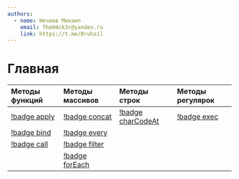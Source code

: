 ```yaml
---
authors:
  - name: Нечаев Михаил
    email: TheH4ck3r@yandex.ru
    link: https://t.me/Bruhzil
---
```


# Главная

| Методы функций             | Методы массивов                | Методы строк                         | Методы регулярок         |
| :------------------------- | :----------------------------- | :----------------------------------- | :----------------------- |
| [!badge apply](A/Apply.md) | [!badge concat](C/concat.md)   | [!badge charCodeAt](C/CharCodeAt.md) | [!badge exec](E/exec.md) |
| [!badge bind](B/Bind.md)   | [!badge every](E/every.md)     |                                      |                          |
| [!badge call](C/call.md)   | [!badge filter](F/filter.md)   |                                      |                          |
|                            | [!badge forEach](F/ForEach.md) |                                      |                          |

<!-- |                            |                                |                                      |                          | -->
